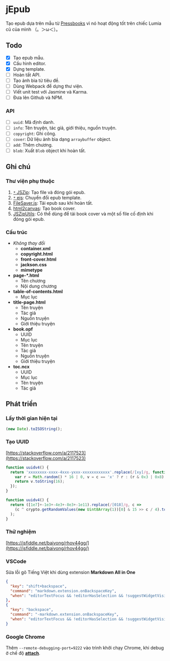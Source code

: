 # jEpub

Tạo epub dựa trên mẫu từ [Pressbooks](pressbooks.com) vì nó hoạt động tốt trên chiếc Lumia cũ của mình （。＞ω＜）。

## Todo

- [x] Tạo epub mẫu.
- [x] Cấu hình editor.
- [x] Dựng template.
- [ ] Hoàn tất API.
- [ ] Tạo ảnh bìa từ tiêu đề.
- [ ] Dùng Webpack để dựng thư viện.
- [ ] Viết unit test với Jasmine và Karma.
- [ ] Đưa lên Github và NPM.

### API

- [ ] `uuid`: Mã định danh.
- [ ] `info`: Tên truyện, tác giả, giới thiệu, nguồn truyện.
- [ ] `copyright`: Ghi công.
- [ ] `cover`: Dữ liệu ảnh bìa dạng `arraybuffer` object.
- [ ] `add`: Thêm chương.
- [ ] `blob`: Xuất `Blob` object khi hoàn tất.

## Ghi chú

### Thư viện phụ thuộc

1. [`*` JSZip](https://github.com/Stuk/jszip): Tạo file và đóng gói epub.
2. [`*` ejs](https://github.com/mde/ejs): Chuyển đổi epub template.
3. [FileSaver.js](https://github.com/eligrey/FileSaver.js/): Tải epub sau khi hoàn tất.
4. [html2canvas](https://github.com/niklasvh/html2canvas/): Tạo book cover.
5. [JSZipUtils](https://github.com/Stuk/jszip-utils): Có thể dùng để tải book cover và một số file cố định khi đóng gói epub.

### Cấu trúc

- *Không thay đổi*
  - **container.xml**
  - **copyright.html**
  - **front-cover.html**
  - **jackson.css**
  - **mimetype**
- **page-*.html**
  - Tên chương
  - Nội dung chương
- **table-of-contents.html**
  - Mục lục
- **title-page.html**
  - Tên truyện
  - Tác giả
  - Nguồn truyện
  - Giới thiệu truyện
- **book.opf**
  - UUID
  - Mục lục
  - Tên truyện
  - Tác giả
  - Nguồn truyện
  - Giới thiệu truyện
- **toc.ncx**
  - UUID
  - Mục lục
  - Tên truyện
  - Tác giả

## Phát triển

### Lấy thời gian hiện tại

```js
(new Date).toISOString();
```

### Tạo UUID

[https://stackoverflow.com/a/2117523](https://stackoverflow.com/a/2117523)

```js
function uuidv4() {
  return 'xxxxxxxx-xxxx-4xxx-yxxx-xxxxxxxxxxxx'.replace(/[xy]/g, function(c) {
    var r = Math.random() * 16 | 0, v = c == 'x' ? r : (r & 0x3 | 0x8);
    return v.toString(16);
  });
}
```

```js
function uuidv4() {
  return ([1e7]+-1e3+-4e3+-8e3+-1e11).replace(/[018]/g, c =>
    (c ^ crypto.getRandomValues(new Uint8Array(1))[0] & 15 >> c / 4).toString(16)
  );
}
```

### Thử nghiệm

[https://jsfiddle.net/baivong/rhov44gg/](https://jsfiddle.net/baivong/rhov44gg/)

### VSCode

Sửa lỗi gõ Tiếng Việt khi dùng extension **Markdown All in One**

```json
{
  "key": "shift+backspace",
  "command": "markdown.extension.onBackspaceKey",
  "when": "editorTextFocus && !editorHasSelection && !suggestWidgetVisible && editorLangId == 'markdown'"
},
{
  "key": "backspace",
  "command": "-markdown.extension.onBackspaceKey",
  "when": "editorTextFocus && !editorHasSelection && !suggestWidgetVisible && editorLangId == 'markdown'"
}
```

### Google Chrome

Thêm `--remote-debugging-port=9222` vào trình khởi chạy Chrome, khi debug ở chế độ [**attach**](https://github.com/Microsoft/vscode-chrome-debug#attach).
